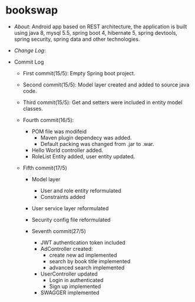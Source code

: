 # bookswap 

* *About*:
  Android app based on REST architecture, the application is built using java 8, mysql 5.5, spring boot 4, hibernate 5, spring devtools,     spring security, spring data and other technologies.
  
* *Change Log*:

* Commit Log

  * First commit(15/5):
  Empty Spring boot project.

  * Second commit(15/5):
  Model layer created and added to source java code.
  
  * Third commit(15/5):
  Get and setters were included in entity model classes.
  
  * Fourth commit(16/5):
    * POM file was modifeid
      * Maven plugin dependecy was added.
      * Default packing was changed from .jar to .war.
    * Hello World controller added.
    * RoleList Entity added, user entity updated.

  * Fifth commit(17/5)
    * Model layer
      * User and role entity reformulated
      * Constraints added
    * User service layer reformulated
    * Security config file reformulated

	* Seventh commit(27/5)
		* JWT authentication token included
		* AdController created:
			* create new ad implemented
			* search by book title implemented
			* advanced search implemented
		* UserController updated
			* Login in authenticated
			* Sign up implemented
		* SWAGGER implemented
			



